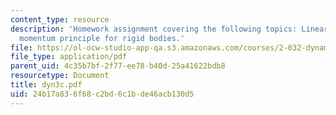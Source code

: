 ```yaml
---
content_type: resource
description: 'Homework assignment covering the following topics: Linear and angular
  momentum principle for rigid bodies.'
file: https://ol-ocw-studio-app-qa.s3.amazonaws.com/courses/2-032-dynamics-fall-2004/24b17a836f68c2bd6c1bde46acb130d5_dyn3c.pdf
file_type: application/pdf
parent_uid: 4c35b7bf-2f77-ee78-b40d-25a41622bdb8
resourcetype: Document
title: dyn3c.pdf
uid: 24b17a83-6f68-c2bd-6c1b-de46acb130d5
---
```

